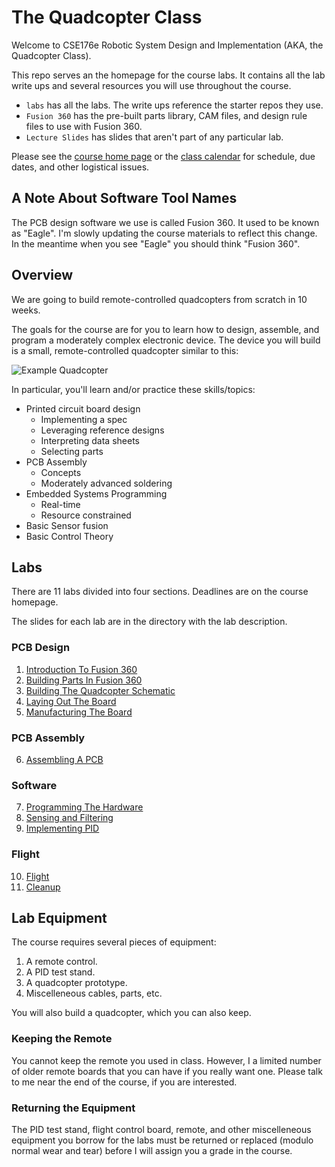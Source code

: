 # The Quadcopter Class

Welcome to CSE176e Robotic System Design and Implementation (AKA, the Quadcopter Class).

This repo serves an the homepage for the course labs.  It contains all
the lab write ups and several resources you will use throughout the
course.

* `labs` has all the labs.  The write ups reference the starter repos they use.
* `Fusion 360` has the pre-built parts library, CAM files, and design rule files to use with Fusion 360.
* `Lecture Slides` has slides that aren't part of any particular lab.

Please see the [course home page](https://sites.google.com/a/eng.ucsd.edu/quadcopterclass/) or the [class calendar](https://docs.google.com/spreadsheets/d/1cgSJm-5A6JrrA-iNKX8d2A0SE1PBk1CwzLvdhLKHuWY/edit#gid=1449995990) for schedule, due dates, and other logistical issues.

## A Note About Software Tool Names

The PCB design software we use is called Fusion 360.  It used to be known as "Eagle".  I'm slowly updating the course materials to reflect this change.  In the meantime when you see "Eagle" you should think "Fusion 360".

## Overview

We are going to build remote-controlled quadcopters from scratch in 10 weeks.  

The goals for the course are for you to learn how to design, assemble, and program a moderately complex electronic device.  The device you will build is a small, remote-controlled quadcopter similar to this: 

![Example Quadcopter](images/quad.jpg)

In particular, you'll learn and/or practice these skills/topics:

* Printed circuit board design
  * Implementing a spec
  * Leveraging reference designs
  * Interpreting data sheets 
  * Selecting parts
* PCB Assembly
  * Concepts
  * Moderately advanced soldering
* Embedded Systems Programming
  * Real-time
  * Resource constrained
* Basic Sensor fusion
* Basic Control Theory

## Labs 

There are 11 labs divided into four sections.  Deadlines are on the course homepage.

The slides for each lab are in the directory with the lab description.

### PCB Design

1. [Introduction To Fusion 360](https://github.com/NVSL/QuadClass-Resources/tree/master/labs/Introduction-To-Eagle)
2. [Building Parts In Fusion 360](https://github.com/NVSL/QuadClass-Resources/tree/master/labs/Building-Parts-In-Eagle)
3. [Building The Quadcopter Schematic](https://github.com/NVSL/QuadClass-Resources/tree/master/labs/Building-The-Quadcopter-Schematic)
4. [Laying Out The Board](https://github.com/NVSL/QuadClass-Resources/tree/master/labs/Laying-Out-The-Board)
5. [Manufacturing The Board](https://github.com/NVSL/QuadClass-Resources/tree/master/labs/Manufacturing-The-Board)

### PCB Assembly

6. [Assembling A PCB](https://github.com/NVSL/QuadClass-Resources/tree/master/labs/Assembling-A-PCB)

### Software

7. [Programming The Hardware](https://github.com/NVSL/QuadClass-Resources/tree/master/labs/Programming-The-Hardware)
8. [Sensing and Filtering](https://github.com/NVSL/QuadClass-Resources/tree/master/labs/Sensing-And-Filtering)
9. [Implementing PID](https://github.com/NVSL/QuadClass-Resources/tree/master/labs/Implementing-PID)

### Flight

10. [Flight](https://github.com/NVSL/QuadClass-Resources/tree/master/labs/Flight)
11. [Cleanup](https://github.com/NVSL/QuadClass-Resources/tree/master/labs/Cleanup)

## Lab Equipment

The course requires several pieces of equipment:

1. A remote control.
2. A PID test stand.
3. A quadcopter prototype.
4. Miscelleneous cables, parts, etc.

You will also build a quadcopter, which you can also keep.

### Keeping the Remote

You cannot keep the remote you used in class.  However, I a limited number of older remote boards that you can have if you really want one.  Please talk to me near the end of the course, if you are interested.

### Returning the Equipment

The PID test stand, flight control board, remote, and other miscelleneous equipment you borrow for the labs must be returned or replaced (modulo normal wear and tear) before I will assign you a grade in the course.

